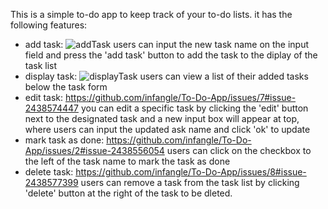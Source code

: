 This is a simple to-do app to keep track of your to-do lists.
it has the following features:
* add task: ![addTask](https://github.com/user-attachments/assets/e80e45eb-e23d-4ff7-8423-00da980939ab)
 users can input the new task name on the input field and press the 'add task' button to add the task to the diplay of the task list
* display task: ![displayTask](https://github.com/user-attachments/assets/4599ff29-577c-452d-adf7-a6cc0ef2b049)
 users can view a list of their added tasks below the task form
* edit task: https://github.com/infangle/To-Do-App/issues/7#issue-2438574447 you can edit a specific task by clicking the 'edit' button next to the designated task and a new input box will appear at top, where users can input the updated ask name and click 'ok' to update
* mark task as done: https://github.com/infangle/To-Do-App/issues/2#issue-2438556054 users can click on the checkbox to the left of the task name to mark the task as done
* delete task: https://github.com/infangle/To-Do-App/issues/8#issue-2438577399 users can remove a task from the task list by clicking 'delete' button at  the right of the task to be dleted.

